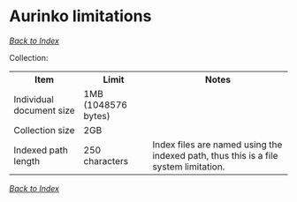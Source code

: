 Aurinko limitations
===================

*[Back to Index][]*

Collection:
<table>
  <tr>
    <th>Item</th>
    <th>Limit</th>
    <th>Notes</th>
  </tr>
  <tr>
    <td>Individual document size</td>
    <td>1MB (1048576 bytes)</td>
    <td></td>
  </tr>
  <tr>
    <td>Collection size</td>
    <td>2GB</td>
    <td></td>
  </tr>
  <tr>
    <td>Indexed path length</td>
    <td>250 characters</td>
    <td>Index files are named using the indexed path, thus this is a file system limitation.</td>
  </tr>
</table>

*[Back to Index][]*

[Back to Index]: https://github.com/HouzuoGuo/Aurinko/wiki
